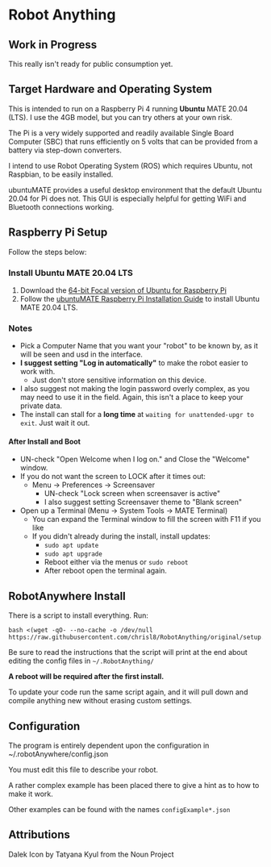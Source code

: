 # Robot Anything

## Work in Progress

This really isn't ready for public consumption yet.

## Target Hardware and Operating System

This is intended to run on a Raspberry Pi 4 running **Ubuntu** MATE 20.04 (LTS).  I use the 4GB model, but you can try others at your own risk. 

The Pi is a very widely supported and readily available Single Board Computer (SBC) that runs efficiently on 5 volts that can be provided from a battery via step-down converters.

I intend to use Robot Operating System (ROS) which requires Ubuntu, not Raspbian, to be easily installed.

ubuntuMATE provides a useful desktop environment that the default Ubuntu 20.04 for Pi does not. This GUI is especially helpful for getting WiFi and Bluetooth connections working.


## Raspberry Pi Setup

Follow the steps below:

### Install Ubuntu MATE 20.04 LTS

1. Download the [64-bit Focal version of Ubuntu for Raspberry Pi](https://ubuntu-mate.org/download/arm64/focal/) 
2. Follow the [ubuntuMATE Raspberry Pi Installation Guide](https://ubuntu-mate.org/raspberry-pi/install/) to install Ubuntu MATE 20.04 LTS.

### Notes
 - Pick a Computer Name that you want your "robot" to be known by, as it will be seen and usd in the interface.
 - **I suggest setting "Log in automatically"** to make the robot easier to work with.
   - Just don't store sensitive information on this device.
 - I also suggest not making the login password overly complex, as you may need to use it in the field. Again, this isn't a place to keep your private data.
 - The install can stall for a **long time** at `waiting for unattended-upgr to exit`. Just wait it out.

#### After Install and Boot
 - UN-check "Open Welcome when I log on." and Close the "Welcome" window.
 - If you do not want the screen to LOCK after it times out:
   - Menu -> Preferences -> Screensaver
     - UN-check "Lock screen when screensaver is active"
     - I also suggest setting Screensaver theme to "Blank screen"
 - Open up a Terminal (Menu -> System Tools -> MATE Terminal)
   - You can expand the Terminal window to fill the screen with F11 if you like 
   - If you didn't already during the install, install updates:
     - `sudo apt update`
     - `sudo apt upgrade`
     - Reboot either via the menus or `sudo reboot`
     - After reboot open the terminal again.

## RobotAnywhere Install
There is a script to install everything. Run:

```
bash <(wget -qO- --no-cache -o /dev/null https://raw.githubusercontent.com/chrisl8/RobotAnything/original/setup.sh)
```

Be sure to read the instructions that the script will print at the end about editing the config files in `~/.RobotAnything/`

**A reboot will be required after the first install.**

To update your code run the same script again, and it will pull down and compile anything new without erasing custom settings.

## Configuration

The program is entirely dependent upon the configuration in ~/.robotAnywhere/config.json  

You must edit this file to describe your robot.  

A rather complex example has been placed there to give a hint as to how to make it work.

Other examples can be found with the names `configExample*.json`

## Attributions
Dalek Icon by Tatyana Kyul from the Noun Project
